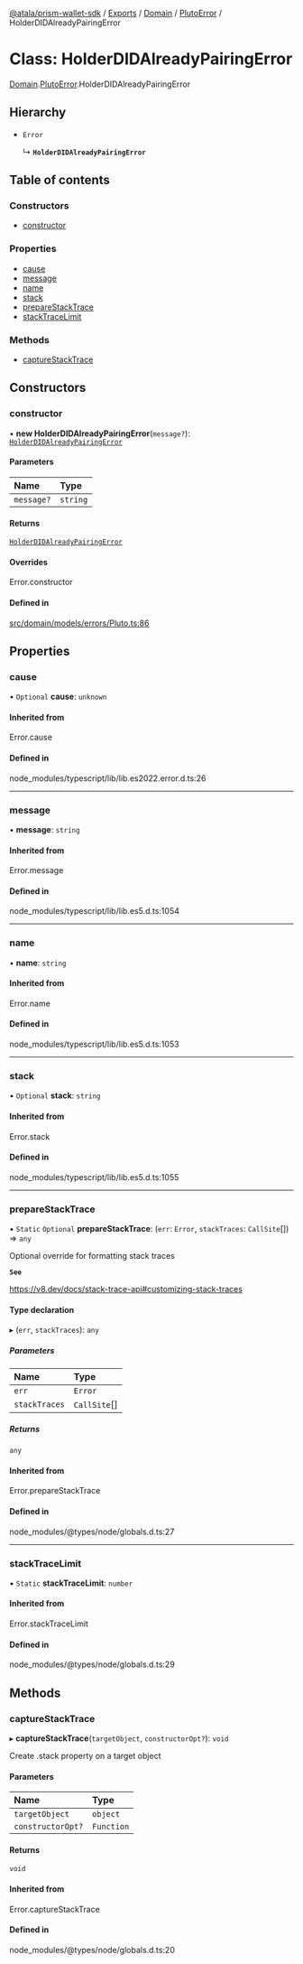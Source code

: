 [@atala/prism-wallet-sdk](../README.md) / [Exports](../modules.md) / [Domain](../modules/Domain.md) / [PlutoError](../modules/Domain.PlutoError.md) / HolderDIDAlreadyPairingError

# Class: HolderDIDAlreadyPairingError

[Domain](../modules/Domain.md).[PlutoError](../modules/Domain.PlutoError.md).HolderDIDAlreadyPairingError

## Hierarchy

- `Error`

  ↳ **`HolderDIDAlreadyPairingError`**

## Table of contents

### Constructors

- [constructor](Domain.PlutoError.HolderDIDAlreadyPairingError.md#constructor)

### Properties

- [cause](Domain.PlutoError.HolderDIDAlreadyPairingError.md#cause)
- [message](Domain.PlutoError.HolderDIDAlreadyPairingError.md#message)
- [name](Domain.PlutoError.HolderDIDAlreadyPairingError.md#name)
- [stack](Domain.PlutoError.HolderDIDAlreadyPairingError.md#stack)
- [prepareStackTrace](Domain.PlutoError.HolderDIDAlreadyPairingError.md#preparestacktrace)
- [stackTraceLimit](Domain.PlutoError.HolderDIDAlreadyPairingError.md#stacktracelimit)

### Methods

- [captureStackTrace](Domain.PlutoError.HolderDIDAlreadyPairingError.md#capturestacktrace)

## Constructors

### constructor

• **new HolderDIDAlreadyPairingError**(`message?`): [`HolderDIDAlreadyPairingError`](Domain.PlutoError.HolderDIDAlreadyPairingError.md)

#### Parameters

| Name | Type |
| :------ | :------ |
| `message?` | `string` |

#### Returns

[`HolderDIDAlreadyPairingError`](Domain.PlutoError.HolderDIDAlreadyPairingError.md)

#### Overrides

Error.constructor

#### Defined in

[src/domain/models/errors/Pluto.ts:86](https://github.com/input-output-hk/atala-prism-wallet-sdk-ts/blob/1ffdae52df023bad4ba1a76cf6d76793dfc29b80/src/domain/models/errors/Pluto.ts#L86)

## Properties

### cause

• `Optional` **cause**: `unknown`

#### Inherited from

Error.cause

#### Defined in

node_modules/typescript/lib/lib.es2022.error.d.ts:26

___

### message

• **message**: `string`

#### Inherited from

Error.message

#### Defined in

node_modules/typescript/lib/lib.es5.d.ts:1054

___

### name

• **name**: `string`

#### Inherited from

Error.name

#### Defined in

node_modules/typescript/lib/lib.es5.d.ts:1053

___

### stack

• `Optional` **stack**: `string`

#### Inherited from

Error.stack

#### Defined in

node_modules/typescript/lib/lib.es5.d.ts:1055

___

### prepareStackTrace

▪ `Static` `Optional` **prepareStackTrace**: (`err`: `Error`, `stackTraces`: `CallSite`[]) => `any`

Optional override for formatting stack traces

**`See`**

https://v8.dev/docs/stack-trace-api#customizing-stack-traces

#### Type declaration

▸ (`err`, `stackTraces`): `any`

##### Parameters

| Name | Type |
| :------ | :------ |
| `err` | `Error` |
| `stackTraces` | `CallSite`[] |

##### Returns

`any`

#### Inherited from

Error.prepareStackTrace

#### Defined in

node_modules/@types/node/globals.d.ts:27

___

### stackTraceLimit

▪ `Static` **stackTraceLimit**: `number`

#### Inherited from

Error.stackTraceLimit

#### Defined in

node_modules/@types/node/globals.d.ts:29

## Methods

### captureStackTrace

▸ **captureStackTrace**(`targetObject`, `constructorOpt?`): `void`

Create .stack property on a target object

#### Parameters

| Name | Type |
| :------ | :------ |
| `targetObject` | `object` |
| `constructorOpt?` | `Function` |

#### Returns

`void`

#### Inherited from

Error.captureStackTrace

#### Defined in

node_modules/@types/node/globals.d.ts:20
